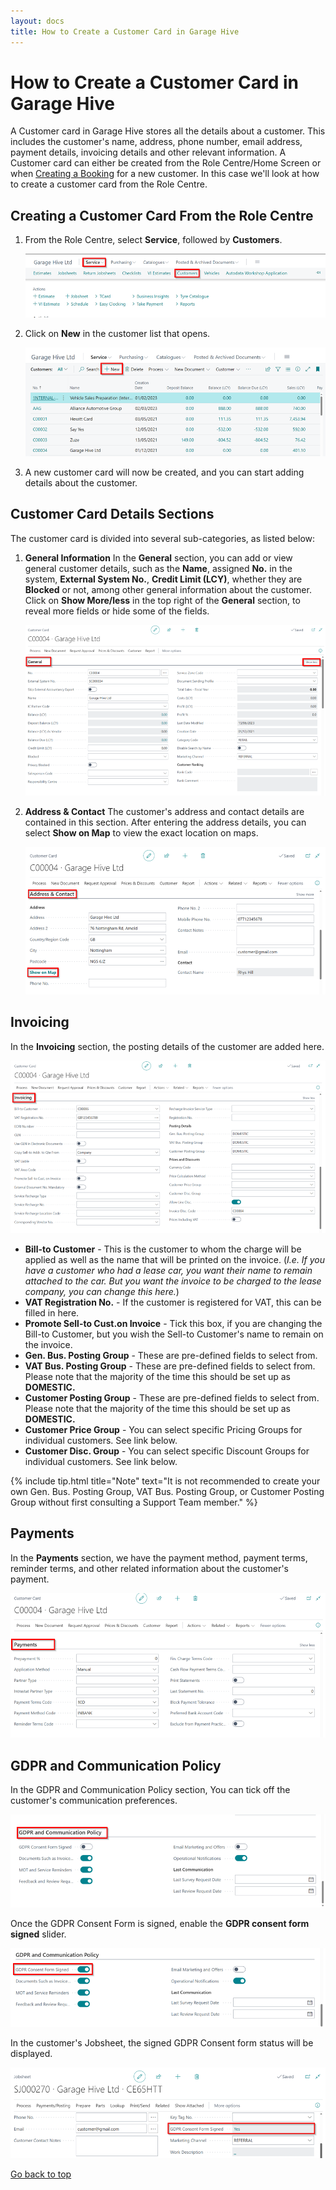 ```yaml
---
layout: docs
title: How to Create a Customer Card in Garage Hive
---
```


<a name="top"></a>

# How to Create a Customer Card in Garage Hive 
A Customer card in Garage Hive stores all the details about a customer. This includes the customer's name, address, phone number, email address, payment details, invoicing details and other relevant information. A Customer card can either be created from the Role Centre/Home Screen or when [Creating a Booking](garagehive-create-a-booking.html) for a new customer. In this case we'll look at how to create a customer card from the Role Centre.

## Creating a Customer Card From the Role Centre
1. From the Role Centre, select **Service**, followed by **Customers**.

   ![](media/garagehive-create-a-customer-card1.png)

2. Click on **New** in the customer list that opens.

   ![](media/garagehive-create-a-customer-card2.png)

3. A new customer card will now be created, and you can start adding details about the customer. 

## Customer Card Details Sections
The customer card is divided into several sub-categories, as listed below:

1. **General Information**
In the **General** section, you can add or view general customer details, such as the **Name**, assigned **No.** in the system, **External System No.**, **Credit Limit (LCY)**, whether they are **Blocked** or not, among other general information about the customer. Click on **Show More/less** in the top right of the **General** section, to reveal more fields or hide some of the fields.

   ![](media/garagehive-create-a-customer-card3.png)

1. **Address & Contact**
The customer's address and contact details are contained in this section. After entering the address details, you can select **Show on Map** to view the exact location on maps.

   ![](media/garagehive-create-a-customer-card4.png)

## **Invoicing**
In the **Invoicing** section, the posting details of the customer are added here.

   ![](media/garagehive-create-a-customer-card5.png)

   - **Bill-to Customer** - This is the customer to whom the charge will be applied as well as the name that will be printed on the invoice. (*I.e. If you have a customer who had a lease car, you want their name to remain attached to the car. But you want the invoice to be charged to the lease company, you can change this here.*)
   - **VAT Registration No.** - If the customer is registered for VAT, this can be filled in here.
   - **Promote Sell-to Cust.on Invoice** - Tick this box, if you are changing the Bill-to Customer, but you wish the Sell-to Customer's name to remain on the invoice.
   - **Gen. Bus. Posting Group** - These are pre-defined fields to select from.
   - **VAT Bus. Posting Group** - These are pre-defined fields to select from. Please note that the majority of the time this should be set up as **DOMESTIC.**
   - **Customer Posting Group** - These are pre-defined fields to select from. Please note that the majority of the time this should be set up as **DOMESTIC.**
   - **Customer Price Group** - You can select specific Pricing Groups for individual customers. See link below. 
   - **Customer Disc. Group** - You can select specific Discount Groups for individual customers. See link below.

   {% include tip.html title="Note" text="It is not recommended to create your own Gen. Bus. Posting Group, VAT Bus. Posting Group, or Customer Posting Group without first consulting a Support Team member." %}

## **Payments**
In the **Payments** section, we have the payment method, payment terms, reminder terms, and other related information about the customer's payment.

   ![](media/garagehive-create-a-customer-card6.png)

## GDPR and Communication Policy
In the GDPR and Communication Policy section, You can tick off the customer's communication preferences.

   ![](media/garagehive-create-a-customer-card9.png)

Once the GDPR Consent Form is signed, enable the **GDPR consent form signed** slider.  

   ![](media/garagehive-create-a-customer-card10.png)

In the customer's Jobsheet, the signed GDPR Consent form status will be displayed.

   ![](media/garagehive-create-a-customer-card11.png)


[Go back to top](#top)